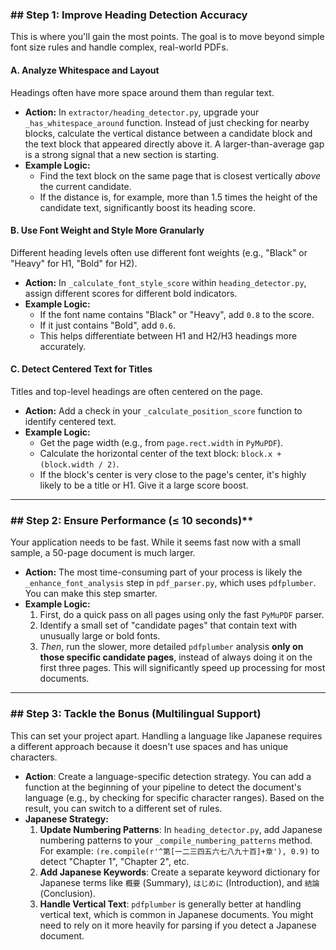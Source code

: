 
### ## Step 1: Improve Heading Detection Accuracy

This is where you'll gain the most points. The goal is to move beyond simple font size rules and handle complex, real-world PDFs.

#### **A. Analyze Whitespace and Layout**

Headings often have more space around them than regular text.

* **Action:** In `extractor/heading_detector.py`, upgrade your `_has_whitespace_around` function. Instead of just checking for nearby blocks, calculate the vertical distance between a candidate block and the text block that appeared directly above it. A larger-than-average gap is a strong signal that a new section is starting.
* **Example Logic:**
    * Find the text block on the same page that is closest vertically *above* the current candidate.
    * If the distance is, for example, more than 1.5 times the height of the candidate text, significantly boost its heading score.

#### **B. Use Font Weight and Style More Granularly**

Different heading levels often use different font weights (e.g., "Black" or "Heavy" for H1, "Bold" for H2).

* **Action:** In `_calculate_font_style_score` within `heading_detector.py`, assign different scores for different bold indicators.
* **Example Logic:**
    * If the font name contains "Black" or "Heavy", add `0.8` to the score.
    * If it just contains "Bold", add `0.6`.
    * This helps differentiate between H1 and H2/H3 headings more accurately.

#### **C. Detect Centered Text for Titles**

Titles and top-level headings are often centered on the page.

* **Action:** Add a check in your `_calculate_position_score` function to identify centered text.
* **Example Logic:**
    * Get the page width (e.g., from `page.rect.width` in `PyMuPDF`).
    * Calculate the horizontal center of the text block: `block.x + (block.width / 2)`.
    * If the block's center is very close to the page's center, it's highly likely to be a title or H1. Give it a large score boost.

***

### ## Step 2: Ensure Performance (≤ 10 seconds)**

Your application needs to be fast. While it seems fast now with a small sample, a 50-page document is much larger.

* **Action:** The most time-consuming part of your process is likely the `_enhance_font_analysis` step in `pdf_parser.py`, which uses `pdfplumber`. You can make this step smarter.
* **Example Logic:**
    1.  First, do a quick pass on all pages using only the fast `PyMuPDF` parser.
    2.  Identify a small set of "candidate pages" that contain text with unusually large or bold fonts.
    3.  *Then*, run the slower, more detailed `pdfplumber` analysis **only on those specific candidate pages**, instead of always doing it on the first three pages. This will significantly speed up processing for most documents.

***

### ## Step 3: Tackle the Bonus (Multilingual Support)

This can set your project apart. Handling a language like Japanese requires a different approach because it doesn't use spaces and has unique characters.

* **Action**: Create a language-specific detection strategy. You can add a function at the beginning of your pipeline to detect the document's language (e.g., by checking for specific character ranges). Based on the result, you can switch to a different set of rules.
* **Japanese Strategy:**
    1.  **Update Numbering Patterns**: In `heading_detector.py`, add Japanese numbering patterns to your `_compile_numbering_patterns` method. For example: `(re.compile(r'^第[一二三四五六七八九十百]+章'), 0.9)` to detect "Chapter 1", "Chapter 2", etc.
    2.  **Add Japanese Keywords**: Create a separate keyword dictionary for Japanese terms like `概要` (Summary), `はじめに` (Introduction), and `結論` (Conclusion).
    3.  **Handle Vertical Text**: `pdfplumber` is generally better at handling vertical text, which is common in Japanese documents. You might need to rely on it more heavily for parsing if you detect a Japanese document.

